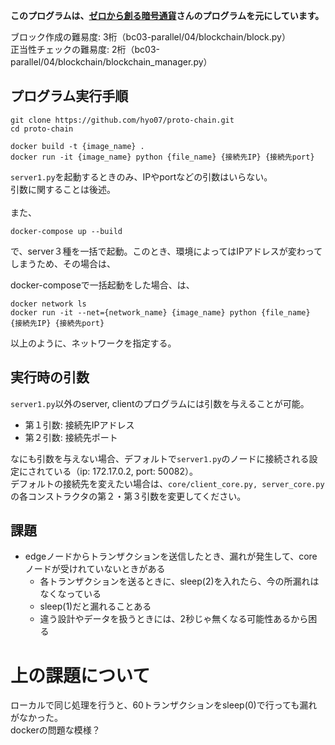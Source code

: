 **このプログラムは、[ゼロから創る暗号通貨](https://peaks.cc/books/cryptocurrency)さんのプログラムを元にしています。**

ブロック作成の難易度: 3桁（bc03-parallel/04/blockchain/block.py）  
正当性チェックの難易度: 2桁（bc03-parallel/04/blockchain/blockchain_manager.py）


## プログラム実行手順

```commandline
git clone https://github.com/hyo07/proto-chain.git
cd proto-chain
```

```commandline
docker build -t {image_name} .
docker run -it {image_name} python {file_name} {接続先IP} {接続先port}
```
`server1.py`を起動するときのみ、IPやportなどの引数はいらない。  
引数に関することは後述。  
<br>
また、
```commandline
docker-compose up --build
```
で、server３種を一括で起動。このとき、環境によってはIPアドレスが変わってしまうため、その場合は、

docker-composeで一括起動をした場合、は、
```commandline
docker network ls
docker run -it --net={network_name} {image_name} python {file_name} {接続先IP} {接続先port}
```
以上のように、ネットワークを指定する。  

## 実行時の引数
`server1.py`以外のserver, clientのプログラムには引数を与えることが可能。
- 第１引数: 接続先IPアドレス
- 第２引数: 接続先ポート

なにも引数を与えない場合、デフォルトで`server1.py`のノードに接続される設定にされている（ip: 172.17.0.2, port: 50082）。  
デフォルトの接続先を変えたい場合は、`core/client_core.py, server_core.py`の各コンストラクタの第２・第３引数を変更してください。


## 課題
- edgeノードからトランザクションを送信したとき、漏れが発生して、coreノードが受けれていないときがある
    - 各トランザクションを送るときに、sleep(2)を入れたら、今の所漏れはなくなっている
    - sleep(1)だと漏れることある
    - 違う設計やデータを扱うときには、2秒じゃ無くなる可能性あるから困る
# **上の課題について**
ローカルで同じ処理を行うと、60トランザクションをsleep(0)で行っても漏れがなかった。  
dockerの問題な模様？